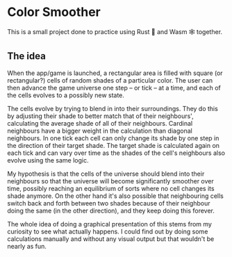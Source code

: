# Color Smoother

This is a small project done to practice using Rust 🦀 and Wasm 🕸 together.

## The idea

When the app/game is launched, a rectangular area is filled with square (or rectangular?) cells of random shades of a particular color. The user can then advance the game universe one step – or tick – at a time, and each of the cells evolves to a possibly new state.

The cells evolve by trying to blend in into their surroundings. They do this by adjusting their shade to better match that of their neighbours', calculating the average shade of all of their neighbours. Cardinal neighbours have a bigger weight in the calculation than diagonal neighbours. In one tick each cell can only change its shade by one step in the direction of their target shade. The target shade is calculated again on each tick and can vary over time as the shades of the cell's neighbours also evolve using the same logic.

My hypothesis is that the cells of the universe should blend into their neighbours so that the universe will become significantly smoother over time, possibly reaching an equilibrium of sorts where no cell changes its shade anymore. On the other hand it's also possible that neighbouring cells switch back and forth between two shades because of their neighbour doing the same (in the other direction), and they keep doing this forever.

The whole idea of doing a graphical presentation of this stems from my curiosity to see what actually happens. I could find out by doing some calculations manually and without any visual output but that wouldn't be nearly as fun.  